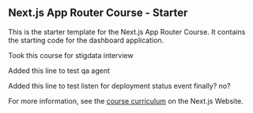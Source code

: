 ## Next.js App Router Course - Starter

This is the starter template for the Next.js App Router Course. It contains the starting code for the dashboard application.

Took this course for stigdata interview

Added this line to test qa agent

Added this line to test listen for deployment status event finally? no?

For more information, see the [course curriculum](https://nextjs.org/learn) on the Next.js Website.

